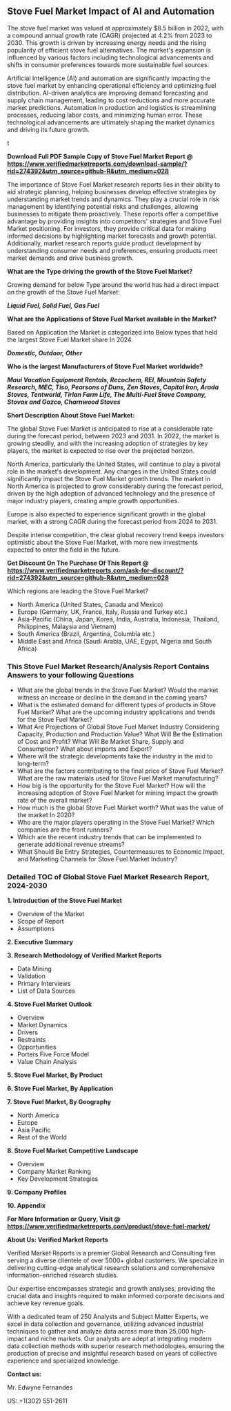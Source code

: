 <h2>Stove Fuel Market Impact of AI and Automation</h2><p>The stove fuel market was valued at approximately $8.5 billion in 2022, with a compound annual growth rate (CAGR) projected at 4.2% from 2023 to 2030. This growth is driven by increasing energy needs and the rising popularity of efficient stove fuel alternatives. The market's expansion is influenced by various factors including technological advancements and shifts in consumer preferences towards more sustainable fuel sources.</p><p>Artificial Intelligence (AI) and automation are significantly impacting the stove fuel market by enhancing operational efficiency and optimizing fuel distribution. AI-driven analytics are improving demand forecasting and supply chain management, leading to cost reductions and more accurate market predictions. Automation in production and logistics is streamlining processes, reducing labor costs, and minimizing human error. These technological advancements are ultimately shaping the market dynamics and driving its future growth.</p>t</p><p id="" class=""><strong>Download Full PDF Sample Copy of Stove Fuel Market Report @ <a href="https://www.verifiedmarketreports.com/download-sample/?rid=274392&utm_source=github-R&utm_medium=028" target="_blank">https://www.verifiedmarketreports.com/download-sample/?rid=274392&utm_source=github-R&utm_medium=028</a></strong></p><p>The importance of&nbsp;Stove Fuel Market research reports lies in their ability to aid strategic planning, helping businesses develop effective strategies by understanding market trends and dynamics. They play a crucial role in risk management by identifying potential risks and challenges, allowing businesses to mitigate them proactively. These reports offer a competitive advantage by providing insights into competitors' strategies and Stove Fuel Market positioning. For investors, they provide critical data for making informed decisions by highlighting market forecasts and growth potential. Additionally, market research reports guide product development by understanding consumer needs and preferences, ensuring products meet market demands and drive business growth.</p><p><strong>What are the&nbsp;Type driving the growth of the Stove Fuel Market?</strong></p><p id="" class="">Growing demand for below Type around the world has had a direct impact on the growth of the Stove Fuel Market:</p><em><strong>Liquid Fuel, Solid Fuel, Gas Fuel</strong></em></p><strong>What are the&nbsp;Applications&nbsp;of Stove Fuel Market available in the Market?</strong></p><p id="" class="">Based on Application the Market is categorized into Below types that held the largest Stove Fuel Market share In 2024.</p><em><strong>Domestic, Outdoor, Other</strong></em></p><strong>Who is the largest Manufacturers of Stove Fuel Market worldwide?</strong></p><p><em><strong>Maui Vacation Equipment Rentals, Recochem, REI, Mountain Safety Research, MEC, Tiso, Pearsons of Duns, Zen Stoves, Capital Iron, Arada Stoves, Tentworld, Tirlan Farm Life, The Multi-Fuel Stove Company, Stovax and Gazco, Charnwood Stoves</strong></em></p><p id="" class=""><strong>Short Description About Stove Fuel Market:</strong></p><p>The global Stove Fuel Market is anticipated to rise at a considerable rate during the forecast period, between 2023 and 2031. In 2022, the market is growing steadily, and with the increasing adoption of strategies by key players, the market is expected to rise over the projected horizon.</p><p>North America, particularly the United States, will continue to play a pivotal role in the market's development. Any changes in the United States could significantly impact the Stove Fuel Market growth trends. The market in North America is projected to grow considerably during the forecast period, driven by the high adoption of advanced technology and the presence of major industry players, creating ample growth opportunities.</p><p>Europe is also expected to experience significant growth in the global market, with a strong CAGR during the forecast period from 2024 to 2031.</p><p>Despite intense competition, the clear global recovery trend keeps investors optimistic about the Stove Fuel Market, with more new investments expected to enter the field in the future.</p><p id="" class=""><strong>Get Discount On The Purchase Of This Report @ <a href="https://www.verifiedmarketreports.com/ask-for-discount/?rid=274392&utm_source=github-R&utm_medium=028" target="_blank">https://www.verifiedmarketreports.com/ask-for-discount/?rid=274392&utm_source=github-R&utm_medium=028</a></strong></p>Which regions are leading the Stove Fuel Market?</p><ul><li>North America (United States, Canada and Mexico)</li><li>Europe (Germany, UK, France, Italy, Russia and Turkey etc.)</li><li>Asia-Pacific (China, Japan, Korea, India, Australia, Indonesia, Thailand, Philippines, Malaysia and Vietnam)</li><li>South America (Brazil, Argentina, Columbia etc.)</li><li>Middle East and Africa (Saudi Arabia, UAE, Egypt, Nigeria and South Africa)</li></ul><h3 id="" class="">This Stove Fuel Market Research/Analysis Report Contains Answers to your following Questions</h3><ul><li>What are the global trends in the Stove Fuel Market? Would the market witness an increase or decline in the demand in the coming years?</li><li>What is the estimated demand for different types of products in Stove Fuel Market? What are the upcoming industry applications and trends for the Stove Fuel Market?</li><li>What Are Projections of Global Stove Fuel Market Industry Considering Capacity, Production and Production Value? What Will Be the Estimation of Cost and Profit? What Will Be Market Share, Supply and Consumption? What about imports and Export?</li><li>Where will the strategic developments take the industry in the mid to long-term?</li><li>What are the factors contributing to the final price of Stove Fuel Market? What are the raw materials used for Stove Fuel Market manufacturing?</li><li>How big is the opportunity for the Stove Fuel Market? How will the increasing adoption of Stove Fuel Market for mining impact the growth rate of the overall market?</li><li>How much is the global Stove Fuel Market worth? What was the value of the market In 2020?</li><li>Who are the major players operating in the Stove Fuel Market? Which companies are the front runners?</li><li>Which are the recent industry trends that can be implemented to generate additional revenue streams?</li><li>What Should Be Entry Strategies, Countermeasures to Economic Impact, and Marketing Channels for Stove Fuel Market Industry?</li></ul><h3 id="" class="">Detailed TOC of Global Stove Fuel Market Research Report, 2024-2030</h3><p id="" class=""><strong>1. Introduction of the Stove Fuel Market</strong></p><ul><li>Overview of the Market</li><li>Scope of Report</li><li>Assumptions</li></ul><p id="" class=""><strong>2. Executive Summary</strong></p><p id="" class=""><strong>3. Research Methodology of Verified Market Reports</strong></p><ul><li>Data Mining</li><li>Validation</li><li>Primary Interviews</li><li>List of Data Sources</li></ul><p id="" class=""><strong>4. Stove Fuel Market Outlook</strong></p><ul><li>Overview</li><li>Market Dynamics</li><li>Drivers</li><li>Restraints</li><li>Opportunities</li><li>Porters Five Force Model</li><li>Value Chain Analysis</li></ul><p id="" class=""><strong>5. Stove Fuel Market, By Product</strong></p><p id="" class=""><strong>6. Stove Fuel Market, By Application</strong></p><p id="" class=""><strong>7. Stove Fuel Market, By Geography</strong></p><ul><li>North America</li><li>Europe</li><li>Asia Pacific</li><li>Rest of the World</li></ul><p id="" class=""><strong>8. Stove Fuel Market Competitive Landscape</strong></p><ul><li>Overview</li><li>Company Market Ranking</li><li>Key Development Strategies</li></ul><p id="" class=""><strong>9. Company Profiles</strong></p><p id="" class=""><strong>10. Appendix</strong></p><p id="" class=""><strong>For More Information or Query, Visit @ <a href="https://www.verifiedmarketreports.com/product/stove-fuel-market/" target="_blank">https://www.verifiedmarketreports.com/product/stove-fuel-market/</a></strong></p><p id="" class=""><strong>About Us: Verified Market Reports</strong></p><p id="" class="">Verified Market Reports is a premier Global Research and Consulting firm serving a diverse clientele of over 5000+ global customers. We specialize in delivering cutting-edge analytical research solutions and comprehensive information-enriched research studies.</p><p id="" class="">Our expertise encompasses strategic and growth analyses, providing the crucial data and insights required to make informed corporate decisions and achieve key revenue goals.</p><p id="" class="">With a dedicated team of 250 Analysts and Subject Matter Experts, we excel in data collection and governance, utilizing advanced industrial techniques to gather and analyze data across more than 25,000 high-impact and niche markets. Our analysts are adept at integrating modern data collection methods with superior research methodologies, ensuring the production of precise and insightful research based on years of collective experience and specialized knowledge.</p><p id="" class=""><strong>Contact us:</strong></p><p id="" class="">Mr. Edwyne Fernandes</p><p id="" class="">US: +1(302) 551-2611</p>